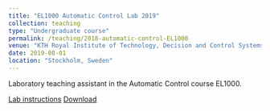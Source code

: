 ```yaml
---
title: "EL1000 Automatic Control Lab 2019"
collection: teaching
type: "Undergraduate course"
permalink: /teaching/2018-automatic-control-EL1000
venue: "KTH Royal Institute of Technology, Decision and Control Systems"
date: 2019-08-01
location: "Stockholm, Sweden"
---
```


Laboratory teaching assistant in the Automatic Control course EL1000.

[Lab instructions]()
[Download](http://FilipKlaesson.github.io/EL1000-Lab1-instructions.pdf)
